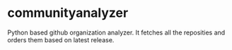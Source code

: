 # communityanalyzer

Python based github organization analyzer. It fetches all the reposities and orders them based on latest release.
